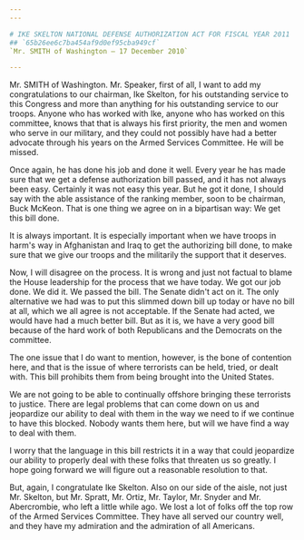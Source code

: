 ```yaml
---
---

# IKE SKELTON NATIONAL DEFENSE AUTHORIZATION ACT FOR FISCAL YEAR 2011
## `65b26ee6c7ba454af9d0ef95cba949cf`
`Mr. SMITH of Washington — 17 December 2010`

---
```



Mr. SMITH of Washington. Mr. Speaker, first of all, I want to add my 
congratulations to our chairman, Ike Skelton, for his outstanding 
service to this Congress and more than anything for his outstanding 
service to our troops. Anyone who has worked with Ike, anyone who has 
worked on this committee, knows that that is always his first priority, 
the men and women who serve in our military, and they could not 
possibly have had a better advocate through his years on the Armed 
Services Committee. He will be missed.

Once again, he has done his job and done it well. Every year he has 
made sure that we get a defense authorization bill passed, and it has 
not always been easy. Certainly it was not easy this year. But he got 
it done, I should say with the able assistance of the ranking member, 
soon to be chairman, Buck McKeon. That is one thing we agree on in a 
bipartisan way: We get this bill done.

It is always important. It is especially important when we have 
troops in harm's way in Afghanistan and Iraq to get the authorizing 
bill done, to make sure that we give our troops and the militarily the 
support that it deserves.

Now, I will disagree on the process. It is wrong and just not factual 
to blame the House leadership for the process that we have today. We 
got our job done. We did it. We passed the bill. The Senate didn't act 
on it. The only alternative we had was to put this slimmed down bill up 
today or have no bill at all, which we all agree is not acceptable. If 
the Senate had acted, we would have had a much better bill. But as it 
is, we have a very good bill because of the hard work of both 
Republicans and the Democrats on the committee.

The one issue that I do want to mention, however, is the bone of 
contention here, and that is the issue of where terrorists can be held, 
tried, or dealt with. This bill prohibits them from being brought into 
the United States.

We are not going to be able to continually offshore bringing these 
terrorists to justice. There are legal problems that can come down on 
us and jeopardize our ability to deal with them in the way we need to 
if we continue to have this blocked. Nobody wants them here, but will 
we have find a way to deal with them.

I worry that the language in this bill restricts it in a way that 
could jeopardize our ability to properly deal with these folks that 
threaten us so greatly. I hope going forward we will figure out a 
reasonable resolution to that.

But, again, I congratulate Ike Skelton. Also on our side of the 
aisle, not just Mr. Skelton, but Mr. Spratt, Mr. Ortiz, Mr. Taylor, Mr. 
Snyder and Mr. Abercrombie, who left a little while ago. We lost a lot 
of folks off the top row of the Armed Services Committee. They have all 
served our country well, and they have my admiration and the admiration 
of all Americans.